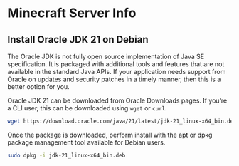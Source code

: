 # Minecraft Server Info
## Install Oracle JDK 21 on Debian

The Oracle JDK is not fully open source implementation of Java SE specification. It is packaged with additional tools and features that are not available in the standard Java APIs. If your application needs support from Oracle on updates and security patches in a timely manner, then this is a better option for you.

Oracle JDK 21 can be downloaded from Oracle Downloads pages. If you’re a CLI user, this can be downloaded using `wget` or `curl`.

```sh
wget https://download.oracle.com/java/21/latest/jdk-21_linux-x64_bin.deb
```
Once the package is downloaded, perform install with the apt or dpkg package management tool available for Debian users.
```sh
sudo dpkg -i jdk-21_linux-x64_bin.deb
```
